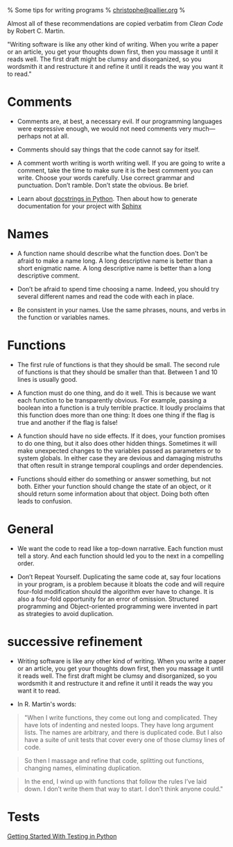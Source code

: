 % Some tips for writing programs
% christophe@pallier.org
%

Almost all of these recommendations are copied verbatim from _Clean Code_ by Robert C. Martin.

"Writing software is like any other kind of writing. When you write a paper or an article, you get your thoughts down first, then you massage it until it reads
well. The first draft might be clumsy and disorganized, so you wordsmith it and
restructure it and refine it until it reads the way you want it to read."



# Comments

* Comments are, at best, a necessary evil. If our programming languages were expressive enough, we would not need comments very much—perhaps not at all.

* Comments should say things that the code cannot say for itself.

* A comment worth writing is worth writing well. If you are going to write a
comment, take the time to make sure it is the best comment you can write. Choose
your words carefully. Use correct grammar and punctuation. Don’t ramble. Don’t
state the obvious. Be brief.

* Learn about [docstrings in Python](https://www.datacamp.com/community/tutorials/docstrings-python). Then about how to generate documentation for your project with [Sphinx](http://www.sphinx-doc.org)

# Names

* A function name should describe what the function does. Don't be afraid to
make a name long. A long descriptive name is better than a short enigmatic name.
A long descriptive name is better than a long descriptive comment.

* Don’t be afraid to spend time choosing a name. Indeed, you should try several different names and read the code with each in place.

* Be consistent in your names. Use the same phrases, nouns, and verbs in the function or variables names.

# Functions

* The first rule of functions is that they should be small. The second rule of functions is that they should be smaller than that. Between 1 and 10 lines is usually good. 

* A function must do one thing, and do it well. This is because we want each
function to be transparently obvious. For example, passing a boolean into a
function is a truly terrible practice. It loudly proclaims that this function
does more than one thing: It does one thing if the flag is true and another if
the flag is false!

* A function should have no side effects. If it does, your function promises to do one thing, but it also does other hidden things. Sometimes it will make unexpected changes to the variables passed as parameters or to system globals. In either case they are devious and damaging mistruths that often result in strange
temporal couplings and order dependencies.

* Functions should either do something or answer something, but not both. Either
your function should change the state of an object, or it should return some
information about that object. Doing both often leads to confusion.



# General

* We want the code to read like a top-down narrative. Each function must tell  a story. And each function should led you to the next in a compelling order.

* Don’t Repeat Yourself. Duplicating the same code at, say four locations in your program, is a problem because it bloats the code and will require four-fold modification should the algorithm ever have to change. It is also a
four-fold opportunity for an error of omission. Structured programming and Object-oriented programming were invented in part as strategies to avoid duplication.


# successive refinement

* Writing software is like any other kind of writing. When you write a paper or an article, you get your thoughts down first, then you massage it until it reads
well. The first draft might be clumsy and disorganized, so you wordsmith it and
restructure it and refine it until it reads the way you want it to read.

* In R. Martin's words:

> "When I write functions, they come out long and complicated. They have lots of indenting and nested loops. They have long argument lists. The names are arbitrary, and there is duplicated code. But I also have a suite of unit tests that cover every one of those clumsy lines of code.

>  So then I massage and refine that code, splitting out functions, changing names, eliminating duplication. 
 
>  In the end, I wind up with functions that follow the rules I’ve laid down. I don’t write them that way to start. I don’t think anyone could."


# Tests

[Getting Started With Testing in Python](https://realpython.com/python-testing/)
